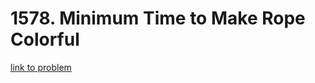 # 1578. Minimum Time to Make Rope Colorful

[link to problem](https://leetcode.com/problems/minimum-time-to-make-rope-colorful/)

